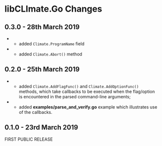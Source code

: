 # **libCLImate.Go** Changes

## 0.3.0 - 28th March 2019

* + added ``Climate.ProgramName`` field
* + added ``Climate.Abort()`` method

## 0.2.0 - 25th March 2019

* + added ``Climate.AddFlagFunc()`` and ``Climate.AddOptionFunc()`` methods, which take callbacks to be executed when the flag/option is encountered in the parsed command-line arguments;
* + added **examples/parse_and_verify.go** example which illustrates use of the callbacks.

## 0.1.0 - 23rd March 2019

FIRST PUBLIC RELEASE
